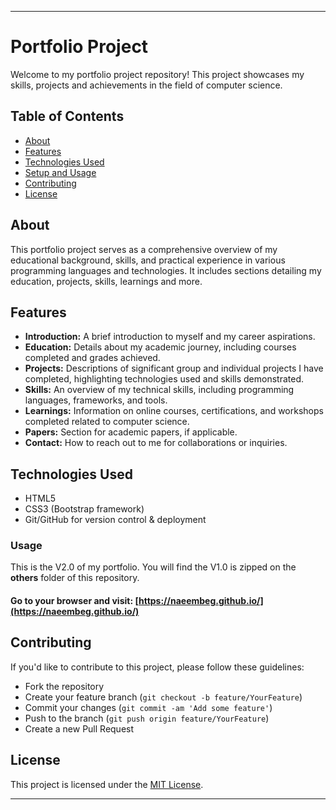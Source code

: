 
---

# Portfolio Project

Welcome to my portfolio project repository! This project showcases my skills, projects and achievements in the field of computer science.

## Table of Contents

- [About](#about)
- [Features](#features)
- [Technologies Used](#technologies-used)
- [Setup and Usage](#setup-and-usage)
- [Contributing](#contributing)
- [License](#license)

## About

This portfolio project serves as a comprehensive overview of my educational background, skills, and practical experience in various programming languages and technologies. It includes sections detailing my education, projects, skills, learnings and more.

## Features

- **Introduction:** A brief introduction to myself and my career aspirations.
- **Education:** Details about my academic journey, including courses completed and grades achieved.
- **Projects:** Descriptions of significant group and individual projects I have completed, highlighting technologies used and skills demonstrated.
- **Skills:** An overview of my technical skills, including programming languages, frameworks, and tools.
- **Learnings:** Information on online courses, certifications, and workshops completed related to computer science.
- **Papers:** Section for academic papers, if applicable.
- **Contact:** How to reach out to me for collaborations or inquiries.

## Technologies Used

- HTML5
- CSS3 (Bootstrap framework)
- Git/GitHub for version control & deployment

### Usage

This is the V2.0 of my portfolio. You will find the V1.0 is zipped on the <strong>others</strong> folder of this repository.

#### Go to your browser and visit: [https://naeembeg.github.io/](https://naeembeg.github.io/)

## Contributing

If you'd like to contribute to this project, please follow these guidelines:
- Fork the repository
- Create your feature branch (`git checkout -b feature/YourFeature`)
- Commit your changes (`git commit -am 'Add some feature'`)
- Push to the branch (`git push origin feature/YourFeature`)
- Create a new Pull Request

## License

This project is licensed under the [MIT License](link-to-license).

---
